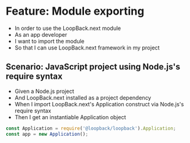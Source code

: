 # Feature: Module exporting

- In order to use the LoopBack.next module
- As an app developer
- I want to import the module
- So that I can use LoopBack.next framework in my project

## Scenario: JavaScript project using Node.js's require syntax

- Given a Node.js project
- And LoopBack.next installed as a project dependency
- When I import LoopBack.next's Application construct via Node.js's require syntax
- Then I get an instantiable Application object

```js
const Application = require('@loopback/loopback').Application;
const app = new Application();
```
